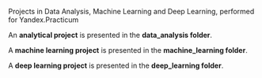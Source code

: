 Projects in Data Analysis, Machine Learning and Deep Learning, performed for Yandex.Practicum

An **analytical project** is presented in the **data_analysis folder**.

A **machine learning project** is presented in the **machine_learning folder**.

A **deep learning project** is presented in the **deep_learning folder**.
